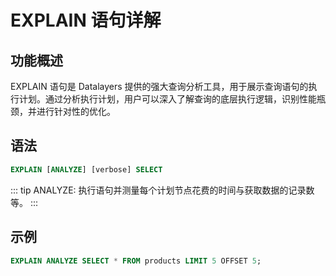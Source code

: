 # EXPLAIN 语句详解

## 功能概述
EXPLAIN 语句是 Datalayers 提供的强大查询分析工具，用于展示查询语句的执行计划。通过分析执行计划，用户可以深入了解查询的底层执行逻辑，识别性能瓶颈，并进行针对性的优化。

## 语法

```sql
EXPLAIN [ANALYZE] [verbose] SELECT
```

::: tip
ANALYZE: 执行语句并测量每个计划节点花费的时间与获取数据的记录数等。
:::

## 示例

```sql
EXPLAIN ANALYZE SELECT * FROM products LIMIT 5 OFFSET 5;
```

